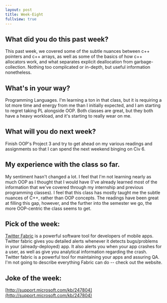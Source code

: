 ```yaml
---
layout: post
title: Week-Eight
fullview: true
---
```


## What did you do this past week?
This past week, we covered some of the subtle nuances between c++ pointers and c++ arrays, as well as some of the basics of how c++ allocators work, and what separates explicit deallocation from garbage-collection. Nothing too complicated or in-depth, but useful information nonetheless.

## What's in your way?
Programming Languages. I'm learning a ton in that class, but it is requiring a lot more time and energy from me than I initially expected, and I am starting to regret taking PL alongside OOP. Both classes are great, but they both have a heavy workload, and it's starting to really wear on me.

## What will you do next week?
Finish OOP's Project 3 and try to get ahead on my various readings and assignments so that I can spend the next weekend binging on Civ 6.

## My experience with the class so far.
My sentiment hasn't changed a lot.  I feel that I'm not learning nearly as much OOP as I thought that I would have (I've already learned most of the information that we've covered through my internship and previous programming classes). I feel that this class has mostly taught me the subtle nuances of C++, rather than OOP concepts. The readings have been great at filling this gap, however, and the further into the semester we go, the more OOP-centric the class seems to get.

## Pick of the week:
[Twitter Fabric](https://get.fabric.io/) is a powerful software tool for developers of mobile apps. Twitter fabric gives you detailed alerts whenever it detects bugs/problems in your (already-deployed) app. It also alerts you when your app crashes for a user, as well as give you analytical information regarding the crash. Twitter fabric is a powerful tool for maintaining your apps and assuring QA. I'm not going to describe everything Fabric can do -- check out the website.

## Joke of the week:
[http://support.microsoft.com/kb/247804](http://support.microsoft.com/kb/247804)
